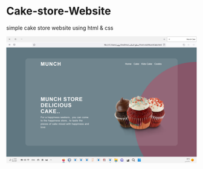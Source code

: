 # Cake-store-Website

simple cake store website using html & css



![cakeWebsite](cakeWebsite.PNG)
